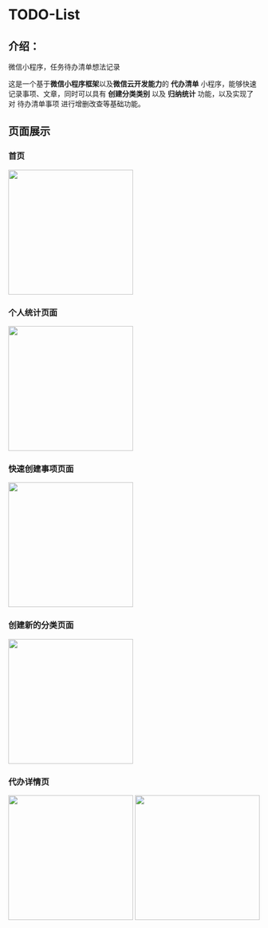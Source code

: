 # TODO-List

## 介绍： 
微信小程序，任务待办清单想法记录

这是一个基于**微信小程序框架**以及**微信云开发能力**的 **代办清单** 小程序，能够快速记录事项、文章，同时可以具有 **创建分类类别** 以及 **归纳统计** 功能，以及实现了对 待办清单事项 进行增删改查等基础功能。

## 页面展示

### 首页
<img src="https://github.com/TaoRainLover/wechat_todoList_imgs/blob/master/index.PNG" width="250px">

### 个人统计页面
<img src="https://github.com/TaoRainLover/wechat_todoList_imgs/blob/master/person_statistical.PNG" width="250px">

### 快速创建事项页面
<img src="https://github.com/TaoRainLover/wechat_todoList_imgs/blob/master/add_item.PNG" width="250px">

### 创建新的分类页面
<img src="https://github.com/TaoRainLover/wechat_todoList_imgs/blob/master/add_newClass.PNG" width="250px">

### 代办详情页
<img src="https://github.com/TaoRainLover/wechat_todoList_imgs/blob/master/todo_page.PNG" width="250px">
<img src="https://github.com/TaoRainLover/wechat_todoList_imgs/blob/master/todo_before.PNG" width="250px">
